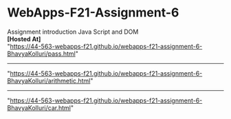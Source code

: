 # WebApps-F21-Assignment-6
Assignment introduction Java Script and DOM\
**[Hosted At]**\
"https://44-563-webapps-f21.github.io/webapps-f21-assignment-6-BhavyaKolluri/pass.html"
<br>

---

"https://44-563-webapps-f21.github.io/webapps-f21-assignment-6-BhavyaKolluri/arithmetic.html"
<br>

---


"https://44-563-webapps-f21.github.io/webapps-f21-assignment-6-BhavyaKolluri/car.html"